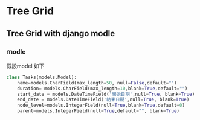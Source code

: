 # Tree Grid














## Tree Grid with django modle 

### ｍodle

假設model 如下

```python
class Tasks(models.Model):
    name=models.CharField(max_length=50, null=False,default="")  
    duration= models.CharField(max_length=10,blank=True,default="")  
    start_date = models.DateTimeField('開始日期',null=True, blank=True)	
    end_date = models.DateTimeField('結束日期',null=True, blank=True)
    node_level=models.IntegerField(null=True,blank=True,default=0) 
    parent=models.IntegerField(null=True,default="", blank=True) 

```